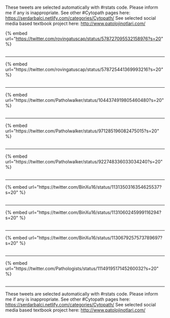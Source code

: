 

These tweets are selected automatically with #rstats code. Please inform me if any is inappropriate.
See other #Cytopath pages here: https://serdarbalci.netlify.com/categories/Cytopath/ 
See selected social media based textbook project here: http://www.patolojinotlari.com/

{% embed url="https://twitter.com/rovingatuscap/status/578727095532158976?s=20" %}<br>
<br>
<hr>
{% embed url="https://twitter.com/rovingatuscap/status/578725441369993216?s=20" %}<br>
<br>
<hr>
{% embed url="https://twitter.com/Patholwalker/status/1044374919805460480?s=20" %}<br>
<br>
<hr>
{% embed url="https://twitter.com/Patholwalker/status/971285196082475015?s=20" %}<br>
<br>
<hr>
{% embed url="https://twitter.com/Patholwalker/status/922748336033034240?s=20" %}<br>
<br>
<hr>
{% embed url="https://twitter.com/BinXu16/status/1131350316354625537?s=20" %}<br>
<br>
<hr>
{% embed url="https://twitter.com/BinXu16/status/1131060245999116294?s=20" %}<br>
<br>
<hr>
{% embed url="https://twitter.com/BinXu16/status/1130679257573789697?s=20" %}<br>
<br>
<hr>
{% embed url="https://twitter.com/Pathologists/status/1114919517145260032?s=20" %}<br>
<br>
<hr>


These tweets are selected automatically with #rstats code. Please inform me if any is inappropriate.
See other #Cytopath pages here: https://serdarbalci.netlify.com/categories/Cytopath/ 
See selected social media based textbook project here: http://www.patolojinotlari.com/
